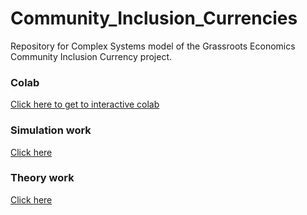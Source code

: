 # Community_Inclusion_Currencies
Repository for Complex Systems model of the Grassroots Economics Community Inclusion Currency project.

### Colab
[Click here to get to interactive colab](https://colab.research.google.com/github/BlockScience/Community_Inclusion_Currencies/blob/master/Colab/CIC_Network_cadCAD_model.ipynb#scrollTo=UZEO2sP9Mhi-)
### Simulation work
[Click here](Simulation/CIC_Network_cadCAD_model.ipynb)
### Theory work
[Click here](Theory/cic_initialization.ipynb)

